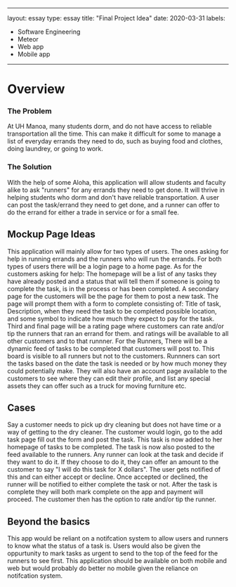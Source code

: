 
---
layout: essay
type: essay
title: "Final Project Idea"
date: 2020-03-31
labels:
  - Software Engineering
  - Meteor
  - Web app
  - Mobile app
---

# Overview

### The Problem
At UH Manoa, many students dorm, and do not have access to reliable transportation all the time. This can make it difficult for some to manage a list of everyday errands they need to do, such as buying food and clothes, doing laundrey, or going to work. 

### The Solution
With the help of some Aloha, this application will allow students and faculty alike to ask "runners" for any errands they need to get done. It will thrive in helping students who dorm and don't have reliable transportation. A user can post the task/errand they need to get done, and a runner can offer to do the errand for either a trade in service or for a small fee.

## Mockup Page Ideas

This application will mainly allow for two types of users. The ones asking for help in running errands and the runners who will run the errands. For both types of users there will be a login page to a home page. 
As for the customers asking for help: The homepage will be a list of any tasks they have already posted and a status that will tell them if someone is going to complete the task, is in the process or has been completed. A secondary page for the customers will be the page for them to post a new task. The page will prompt them with a form to complete consisting of: Title of task, Description, when they need the task to be completed possible location, and some symbol to indicate how much they expect to pay for the task. Third and final page will be a rating page where customers can rate and/or tip the runners that ran an errand for them. and ratings will be available to all other customers and to that runnner.
For the Runners, There will be a dynamic feed of tasks to be completed that customers will post to. This board is visible to all runners but not to the customers. Runnners can sort the tasks based on the date the task is needed or by how much money they could potentially make. They will also have an account page available to the customers to see where they can edit their profile, and list any special assets they can offer such as a truck for moving furniture etc.

## Cases

Say a customer needs to pick up dry cleaning but does not have time or a way of getting to the dry cleaner. The customer would login, go to the add task page fill out the form and post the task. This task is now added to her homepage of tasks to be completed. The task is now also posted to the feed available to the runners. Any runner can look at the task and decide if they want to do it. If they choose to do it, they can offer an amount to the customer to say "I will do this task for X dollars". The user gets notified of this and can either accept or decline. Once accepted or declined, the runner will be notified to either complete the task or not. After the task is complete they will both mark complete on the app and payment will proceed. The customer then has the option to rate and/or tip the runner. 

## Beyond the basics

 This app would be reliant on a notifcation system to allow users and runners to know what the status of a task is. Users would also be given the oppurtunity to mark tasks as urgent to send to the top of the feed for the runners to see first. This application should be available on both mobile and web but would probably do better no mobile given the reliance on notifcation system.
